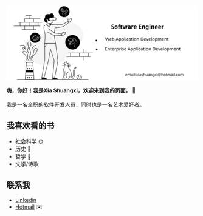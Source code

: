 <!-- # 嗨，你好！欢迎来到我的页面 👋 -->

<img src="banner.svg" alt="Xia Shuangxi github" />

<b>嗨，你好！我是Xia Shuangxi，欢迎来到我的页面。 👋</b>
<br><br>
我是一名全职的软件开发人员，同时也是一名艺术爱好者。

## 我喜欢看的书 

 * 社会科学 🌞
 * 历史 👴
 * 哲学 💫
 * 文学/诗歌

## 联系我 

 * [Linkedin](https://www.linkedin.com/in/xiashuangxi/)
 * [Hotmail](mailto:xiashuangxi@hotmail.com) ✉️